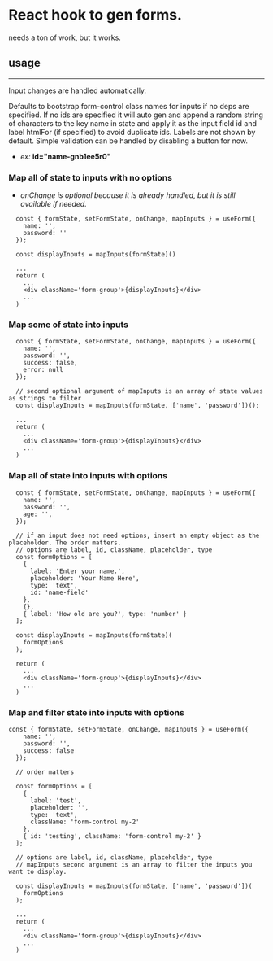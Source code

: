 # React hook to gen forms.

needs a ton of work, but it works.

## **usage**

---

Input changes are handled automatically.

Defaults to bootstrap form-control class names for inputs if no deps are specified. If no ids are specified it will auto gen and append a random string of characters to the key name in state and apply it as the input field id and label htmlFor (if specified) to avoid duplicate ids. Labels are not shown by default. Simple validation can be handled by disabling a button for now.

- _ex:_ **id="name-gnb1ee5r0"**

### **Map all of state to inputs with no options**

- _onChange is optional because it is already handled, but it is still available if needed._

```
  const { formState, setFormState, onChange, mapInputs } = useForm({
    name: '',
    password: ''
  });

  const displayInputs = mapInputs(formState)()

  ...
  return (
    ...
    <div className='form-group'>{displayInputs}</div>
    ...
  )
```

### **Map some of state into inputs**

```
  const { formState, setFormState, onChange, mapInputs } = useForm({
    name: '',
    password: '',
    success: false,
    error: null
  });

  // second optional argument of mapInputs is an array of state values as strings to filter
  const displayInputs = mapInputs(formState, ['name', 'password'])();

  ...
  return (
    ...
    <div className='form-group'>{displayInputs}</div>
    ...
  )
```

### **Map all of state into inputs with options**

```
  const { formState, setFormState, onChange, mapInputs } = useForm({
    name: '',
    password: '',
    age: '',
  });

  // if an input does not need options, insert an empty object as the placeholder. The order matters.
  // options are label, id, className, placeholder, type
  const formOptions = [
    {
      label: 'Enter your name.',
      placeholder: 'Your Name Here',
      type: 'text',
      id: 'name-field'
    },
    {},
    { label: 'How old are you?', type: 'number' }
  ];

  const displayInputs = mapInputs(formState)(
    formOptions
  );

  return (
    ...
    <div className='form-group'>{displayInputs}</div>
    ...
  )
```

### **Map and filter state into inputs with options**

```
const { formState, setFormState, onChange, mapInputs } = useForm({
    name: '',
    password: '',
    success: false
  });

  // order matters

  const formOptions = [
    {
      label: 'test',
      placeholder: '',
      type: 'text',
      className: 'form-control my-2'
    },
    { id: 'testing', className: 'form-control my-2' }
  ];

  // options are label, id, className, placeholder, type
  // mapInputs second argument is an array to filter the inputs you want to display.

  const displayInputs = mapInputs(formState, ['name', 'password'])(
    formOptions
  );

  ...
  return (
    ...
    <div className='form-group'>{displayInputs}</div>
    ...
  )
```
